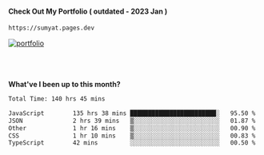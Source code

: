 #### Check Out My Portfolio ( outdated - 2023 Jan ) 
````bash
https://sumyat.pages.dev
````

<a href='https://sumyat.pages.dev/'>
    <img src='https://github.com/sumyat-aung/sumyat-aung/assets/108873224/c9b4f2be-c585-4dd3-84e1-692c3854a6d8' alt='portfolio' align='center' />
</a>


<br />
<br />


<br />
<br />

**What've I been up to this month?**

<!--START_SECTION:waka-->

```txt
Total Time: 140 hrs 45 mins

JavaScript        135 hrs 38 mins ████████████████████████░   95.50 %
JSON              2 hrs 39 mins   ▒░░░░░░░░░░░░░░░░░░░░░░░░   01.87 %
Other             1 hr 16 mins    ▒░░░░░░░░░░░░░░░░░░░░░░░░   00.90 %
CSS               1 hr 10 mins    ▒░░░░░░░░░░░░░░░░░░░░░░░░   00.83 %
TypeScript        42 mins         ░░░░░░░░░░░░░░░░░░░░░░░░░   00.50 %
```

<!--END_SECTION:waka-->




